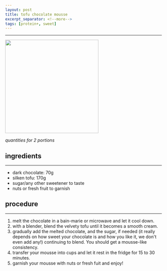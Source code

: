 ```yaml
---
layout: post
title: tofu chocolate mousse
excerpt_separator: <!--more-->
tags: [protein+, sweet]
---
```

---

 <img src="../../../images/chocolate-tofu-mousse.jpg" width="300">
 
 <!--more-->


 *quantities for 2 portions*

## ingredients
---

- dark chocolate: 70g
- silken tofu: 170g
- sugar/any other sweetener to taste
- nuts or fresh fruit to garnish



## procedure
---

1. melt the chocolate in a bain-marie or microwave and let it cool down.
2. with a blender, blend the velvety tofu until it becomes a smooth cream.
3. gradually add the melted chocolate, and the sugar, if needed (it really depends on how sweet your chocolate is and how you like it, we don't even add any!) continuing to blend. You should get a mousse-like consistency.
4. transfer your mousse into cups and let it rest in the fridge for 15 to 30 minutes. 
5. garnish your mousse with nuts or fresh fuit and enjoy!



